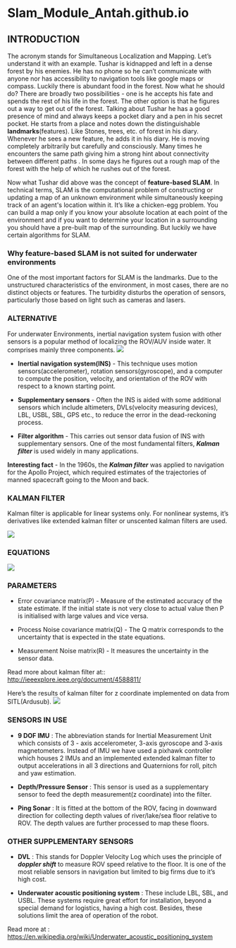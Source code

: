 # Slam_Module_Antah.github.io
## INTRODUCTION

The acronym stands for Simultaneous Localization and Mapping. Let’s understand it with an example. Tushar is kidnapped and left in a dense forest by his enemies. He has no phone so he can’t communicate with anyone nor has accessibility to navigation tools like google maps or compass. Luckily there is abundant food in the forest. Now what he should do? 
There are broadly two possibilities - one is he accepts his fate and spends the rest of his life in the forest. The other option is that he figures out a way to get out of the forest. Talking about Tushar he has a good presence of mind and always keeps a pocket diary and a pen in his secret pocket. He starts from a place and notes down the distinguishable **landmarks**(features). Like Stones, trees, etc. of forest in his diary. Whenever he sees a new feature, he adds it in his diary. He is moving completely arbitrarily but carefully and consciously. Many times he encounters the same path giving him a strong hint about  connectivity between different paths . In some days he figures out a rough map of the forest with the help of which he rushes out of the forest.

Now what Tushar did above was the concept of **feature-based SLAM**. In technical terms, SLAM is the computational problem of constructing or updating a map of an unknown environment while simultaneously keeping track of an agent's location within it. It’s like a chicken-egg problem. You can build a map only if you know your absolute location at each point of the environment and if you want to determine your location in a surrounding you should have a pre-built map of the surrounding. But luckily we have certain algorithms for SLAM.


### Why feature-based SLAM is not suited for underwater environments

One of the most important factors for SLAM is the landmarks. Due to the unstructured characteristics of the environment, in most cases, there are no distinct objects or features. The turbidity disturbs the operation of sensors, particularly those based on light such as cameras and lasers.

### ALTERNATIVE

For underwater Environments, inertial navigation system fusion with other sensors is a popular method of localizing the ROV/AUV inside water. It comprises mainly three components.
<img src="image/Flowchart.png" >

- **Inertial navigation system(INS)** - This technique uses motion sensors(accelerometer), rotation sensors(gyroscope), and a computer to compute the position, velocity, and orientation of the ROV with respect to a known starting point.

- **Supplementary sensors** - Often the INS is aided with some additional sensors which include altimeters, DVLs(velocity measuring devices), LBL, USBL, SBL, GPS etc., to reduce the error in the dead-reckoning process.

- **Filter algorithm** - This carries out sensor data fusion of INS with supplementary sensors. One of the most fundamental filters, ***Kalman filter*** is used widely in many applications.

**Interesting fact** -  In the 1960s, the ***Kalman filter*** was applied to navigation for the Apollo Project, which required estimates of the trajectories of manned spacecraft going to the Moon and back.

### KALMAN FILTER 
Kalman filter is applicable for linear systems only. For nonlinear systems, it’s derivatives like extended kalman filter or unscented kalman filters are used.

<img src="image/Flowchart2.png" >

### EQUATIONS
<img src="image/Equation.png" >

### PARAMETERS
- Error covariance matrix(P) -  Measure of the estimated accuracy of the state estimate. If the initial state is not very close to actual value then P is initialised with large values and vice versa.

- Process Noise covariance matrix(Q) - The Q matrix corresponds to the uncertainty that is expected in the state equations. 

- Measurement Noise matrix(R) - It measures the uncertainty in the sensor data.

Read more about kalman filter at::
http://ieeexplore.ieee.org/document/4588811/

Here’s the results of kalman filter for z coordinate implemented on data from SITL(Ardusub).
<img src="image/Flowchart3.png" >

### SENSORS IN USE

- **9 DOF IMU** : The abbreviation stands for Inertial Measurement Unit which consists of 3 - axis accelerometer, 3-axis gyroscope and 3-axis magnetometers. Instead of IMU we have used a pixhawk controller which houses 2 IMUs and an implemented extended kalman filter to output accelerations in all 3 directions and Quaternions for roll, pitch and yaw estimation.

- **Depth/Pressure Sensor** : This sensor is used as a supplementary sensor to feed the depth measurement(z coordinate) into the filter.

- **Ping Sonar** : It is fitted at the bottom of the ROV, facing in downward direction for collecting depth values of river/lake/sea floor relative to ROV. The depth values are further processed to map these floors.

### OTHER SUPPLEMENTARY SENSORS 
- **DVL** : This stands for Doppler Velocity Log which uses the principle of ***doppler shift*** to measure ROV speed relative to the floor. It is one of the most reliable sensors in navigation but limited to big firms due to it’s high cost.

- **Underwater acoustic positioning system** : These include LBL, SBL, and USBL. These systems require great effort for installation, beyond a special demand for logistics, having a high cost. Besides, these solutions limit the area of operation of the robot.

Read more at : https://en.wikipedia.org/wiki/Underwater_acoustic_positioning_system


